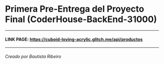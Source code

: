 <!DOCTYPE html><html><head><meta charset="utf-8"></head><body id="preview">
<h1 class="code-line" data-line-start=0 data-line-end=1><a id="Primera_PreEntrega_del_Proyecto_Final_CoderHouseBackEnd31000_0"></a>Primera Pre-Entrega del Proyecto Final (CoderHouse-BackEnd-31000)</h1>
<hr>
<h4 class="code-line" data-line-start=2 data-line-end=3><a id="LINK_PAGE_httpscuboidlovingacrylicglitchmeapiproductos_2"></a>LINK PAGE: <a href="https://cuboid-loving-acrylic.glitch.me/api/productos">https://cuboid-loving-acrylic.glitch.me/api/productos</a></h4>
<hr>
<h6 class="code-line" data-line-start=4 data-line-end=5><a id="Creado_por_Bautista_Ribeiro_4"></a>Creado por Bautista Ribeiro</h6>
</body></html>
